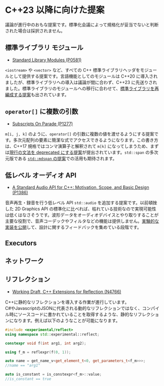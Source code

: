 # C++23 以降に向けた提案

議論が進行中のおもな提案です。標準化会議によって規格化が妥当でないと判断された場合は採択されません。

## 標準ライブラリ モジュール
- [Standard Library Modules (P0581)](https://wg21.link/p0581) 

`<iostream>` や `<vector>` など、すべての C++ 標準ライブラリヘッダをモジュールとして提供する提案です。言語機能としてのモジュールは C++20 に導入されましたが、標準ライブラリへの導入は議論が間に合わず、C++23 に先送りされました。標準ライブラリのモジュールへの移行に合わせて、[標準ライブラリを再編成する提案](https://wg21.link/p1453)も出されています。

## `operator[]` に複数の引数
- [Subscripts On Parade (P1277)](https://wg21.link/p1277)

`m[i, j, k]` のように、`operator[]` の引数に複数の値を渡せるようにする提案です。多次元配列の要素に簡潔な式でアクセスできるようになります。この書き方は、C++17 規格ではコンマ演算子と解釈されて `m[k]` になってしまうため、まずは[現行の文法を deprecated にする提案](https://wg21.link/p1161)が提出されています。`std::span` の多次元版である [`std::mdspan` の提案](https://github.com/kokkos/array_ref)での活用も期待されます。

## 低レベル オーディオ API
- [A Standard Audio API for C++:
Motivation, Scope, and Basic Design (P1386)](https://wg21.link/p1386)

音声再生・録音を行う低レベル API `std::audio` を追加する提案です。以前頓挫した 2D Graphics API の標準化に比べれば、枯れている技術なので実現可能性は低くはなさそうです。波形データをオーディオデバイスとやり取りすることが主要な役割で、音声コーデックやフィルタなどの機能は提供しません。[実験的な実装を公開](https://github.com/stdcpp-audio/libstdaudio)して、設計に関するフィードバックを集めている段階です。

## Executors

## ネットワーク

## リフレクション
- [Working Draft, C++ Extensions for Reﬂection (N4766)](https://wg21.link/n4766)

C++に静的なリフレクションを導入する作業が進行しています。  
C#やJavascriptのJSONに代表される動的なリフレクションではなく、コンパイル時にソースコードに書かれていることを取得するような、静的なリフレクションになります。例えば以下のようなことが可能になります。
```cpp
#include <experimental/reflect>
using namespace std::experimental::reflect;

constexpr void f(int arg1, int arg2);

using f_m = reflexpr(f(0, 1));

auto name = get_name_v<get_element_t<0, get_parameters_t<f_m>>>;
//name == "arg1"

auto is_constant = is_constexpr<f_m>::value;
//is_constant == true
```
